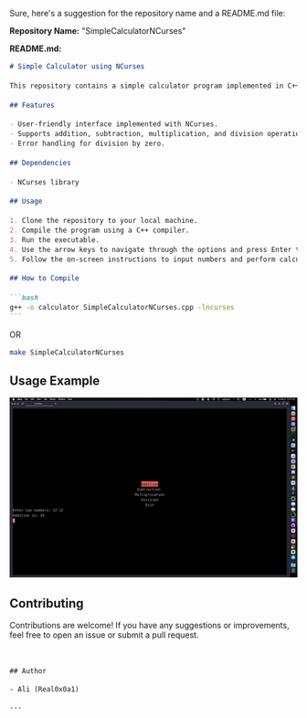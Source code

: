 Sure, here's a suggestion for the repository name and a README.md file:

**Repository Name:**
"SimpleCalculatorNCurses"

**README.md:**

````markdown
# Simple Calculator using NCurses

This repository contains a simple calculator program implemented in C++ using the NCurses library. The calculator allows users to perform basic arithmetic operations such as addition, subtraction, multiplication, and division.

## Features

- User-friendly interface implemented with NCurses.
- Supports addition, subtraction, multiplication, and division operations.
- Error handling for division by zero.

## Dependencies

- NCurses library

## Usage

1. Clone the repository to your local machine.
2. Compile the program using a C++ compiler.
3. Run the executable.
4. Use the arrow keys to navigate through the options and press Enter to select.
5. Follow the on-screen instructions to input numbers and perform calculations.

## How to Compile

```bash
g++ -o calculator SimpleCalculatorNCurses.cpp -lncurses
```
````

OR

```bash
make SimpleCalculatorNCurses
```

## Usage Example

![Calculator Screenshot](screenshot.png)

## Contributing

Contributions are welcome! If you have any suggestions or improvements, feel free to open an issue or submit a pull request.

```


## Author

- Ali (Real0x0a1)

---
```

